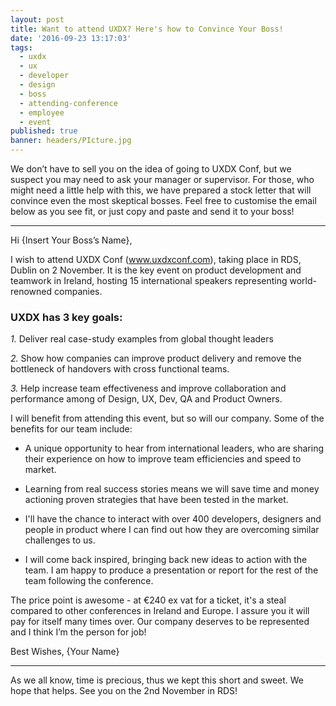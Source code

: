 ```yaml
---
layout: post
title: Want to attend UXDX? Here's how to Convince Your Boss!
date: '2016-09-23 13:17:03'
tags:
  - uxdx
  - ux
  - developer
  - design
  - boss
  - attending-conference
  - employee
  - event
published: true
banner: headers/PIcture.jpg
---
```


We don’t have to sell you on the idea of going to UXDX Conf, but we suspect you may need to ask your manager or supervisor. For those, who might need a little help with this, we have prepared a stock letter that will convince even the most skeptical bosses. Feel free to customise the email below as you see fit, or just copy and paste and send it to your boss!

____
Hi {Insert Your Boss’s Name},

I wish to attend UXDX Conf (www.uxdxconf.com), taking place in RDS, Dublin on 2 November. It is the key event on product development and teamwork in Ireland, hosting 15 international speakers representing world-renowned companies.

### UXDX has 3 key goals:
*1.* Deliver real case-study examples from global thought leaders

*2.* Show how companies can improve product delivery and remove the bottleneck of handovers with cross functional teams.

*3.* Help increase team effectiveness and improve collaboration and performance among of Design, UX, Dev, QA and Product Owners.

I will benefit from attending this event, but so will our company. Some of the benefits for our team include:

* A unique opportunity to hear from international leaders, who are sharing their experience on how to improve team efficiencies and speed to market.
 
* Learning from real success stories means we will save time and money actioning proven strategies that have been tested in the market. 

* I'll have the chance to interact with over 400 developers, designers and people in product where I can find out how they are overcoming similar challenges to us.

* I will come back inspired, bringing back new ideas to action with the team. I am happy to produce a presentation or report for the rest of the team following the conference.

The price point is awesome - at €240 ex vat for a ticket, it's a steal compared to other conferences in Ireland and Europe. I assure you it will pay for itself many times over. Our company deserves to be represented and I think I’m the person for job!

Best Wishes,
{Your Name}

_________________

As we all know, time is precious, thus we kept this short and sweet. We hope that helps. See you on the 2nd November in RDS!
